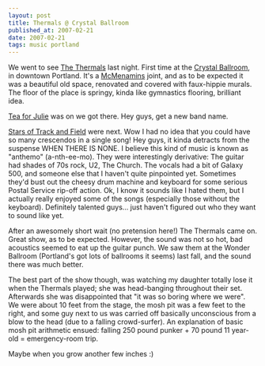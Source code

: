 ```yaml
---
layout: post
title: Thermals @ Crystal Ballroom
published_at: 2007-02-21
date: 2007-02-21
tags: music portland
---
```


We went to see [The Thermals](http://www.subpop.com/artists/the_thermals) last night. First time at the [Crystal Ballroom](http://www.mcmenamins.com/index.php?loc=2&category=Location%20Homepage), in downtown Portland. It's a [McMenamins](http://www.mcmenamins.com/) joint, and as to be expected it was a beautiful old space, renovated and covered with faux-hippie murals. The floor of the place is springy, kinda like gymnastics flooring, brilliant idea.

[
Tea for Julie](http://www.teaforjulie.net/) was on we got there. Hey guys, get a new band name.

[Stars of Track and Field](http://www.starsoftrackandfield.com/) were next. Wow I had no idea that you could have so many crescendos in a single song! Hey guys, it kinda detracts from the suspense WHEN THERE IS NONE. I believe this kind of music is known as "anthemo" (a-nth-ee-mo). They were interestingly derivative: The guitar had shades of 70s rock, U2, The Church. The vocals had a bit of Galaxy 500, and someone else that I haven't quite pinpointed yet. Sometimes they'd bust out the cheesy drum machine and keyboard for some serious Postal Service rip-off action. Ok, I know it sounds like I hated them, but I actually really enjoyed some of the songs (especially those without the keyboard). Definitely talented guys... just haven't figured out who they want to sound like yet.

After an awesomely short wait (no pretension here!) The Thermals came on. Great show, as to be expected. However, the sound was not so hot, bad acoustics seemed to eat up the guitar punch. We saw them at the Wonder Ballroom (Portland's got lots of ballrooms it seems) last fall, and the sound there was much better.

The best part of the show though, was watching my daughter totally lose it when the Thermals played; she was head-banging throughout their set. Afterwards she was disappointed that "it was so boring where we were". We were about 10 feet from the stage, the mosh pit was a few feet to the right, and some guy next to us was carried off basically unconscious from a blow to the head (due to a falling crowd-surfer). An explanation of basic mosh pit arithmetic ensued: falling 250 pound punker + 70 pound 11 year-old = emergency-room trip.

Maybe when you grow another few inches :)